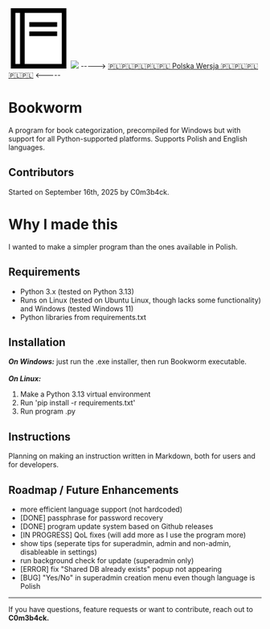 <img src="book2.png" class="logo" width="120"/>
<img src="https://img.shields.io/github/downloads/C0m3b4ck/Bookworm/total">
-----> <a href=https://github.com/C0m3b4ck/Bookworm/blob/main/README-PL.md> 🇵🇱🇵🇱🇵🇱🇵🇱🇵🇱 Polska Wersja 🇵🇱🇵🇱🇵🇱🇵🇱🇵🇱</a> <-----


# Bookworm

A program for book categorization, precompiled for Windows but with support for all Python-supported platforms. Supports Polish and English languages.

## Contributors  
Started on September 16th, 2025 by C0m3b4ck.

# Why I made this
I wanted to make a simpler program than the ones available in Polish.

## Requirements  
- Python 3.x (tested on Python 3.13)  
- Runs on Linux (tested on Ubuntu Linux, though lacks some functionality) and Windows (tested Windows 11)
- Python libraries from requirements.txt 

## Installation  
***On Windows:*** just run the .exe installer, then run Bookworm executable.
<br>
<br>***On Linux:*** 
1. Make a Python 3.13 virtual environment
2. Run 'pip install -r requirements.txt'
3. Run program .py

## Instructions
Planning on making an instruction written in Markdown, both for users and for developers.

## Roadmap / Future Enhancements  
- more efficient language support (not hardcoded)
- [DONE] passphrase for password recovery
- [DONE] program update system based on Github releases
- [IN PROGRESS] QoL fixes (will add more as I use the program more)
- show tips (seperate tips for superadmin, admin and non-admin, disableable in settings)
- run background check for update (superadmin only)
- [ERROR] fix "Shared DB already exists" popup not appearing
- [BUG] "Yes/No" in superadmin creation menu even though language is Polish
---

If you have questions, feature requests or want to contribute, reach out to **C0m3b4ck.**
